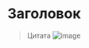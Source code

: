 # Заголовок
>Цитата
![image](https://habrastorage.org/getpro/habr/post_images/515/a0d/c15/515a0dc157efb1ea3c2ead4baa74dc6c.png)
